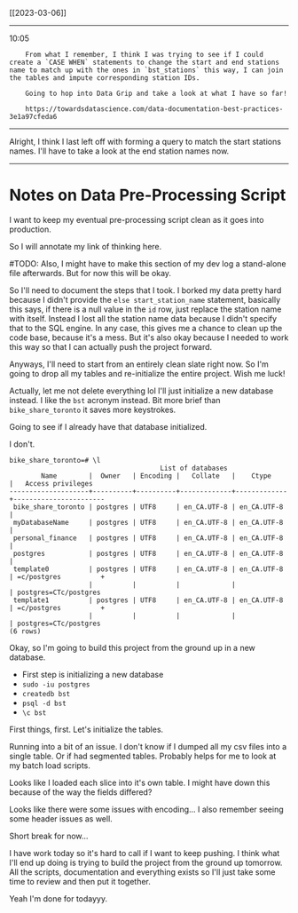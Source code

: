 [[2023-03-06]]

---
10:05

		From what I remember, I think I was trying to see if I could create a `CASE WHEN` statements to change the start and end stations name to match up with the ones in `bst_stations` this way, I can join the tables and impute corresponding station IDs.
		
		Going to hop into Data Grip and take a look at what I have so far!
		
		https://towardsdatascience.com/data-documentation-best-practices-3e1a97cfeda6
		
---

Alright, I think I last left off with forming a query to match the start stations names. I'll have to take a look at the end station names now.

---
# Notes on Data Pre-Processing Script
I want to keep my eventual pre-processing script clean as it goes into production.

So I will annotate my link of thinking here.

#TODO: Also, I might have to make this section of my dev log a stand-alone file afterwards. But for now this will be okay.

So I'll need to document the steps that I took. I borked my data pretty hard because I didn't provide the `else start_station_name` statement, basically this says, if there is a null value in the `id` row, just replace the station name with itself. Instead I lost all the station name data because I didn't specify that to the SQL engine. In any case, this gives me a chance to clean up the code base, because it's a mess. But it's also okay because I needed to work this way so that I can actually push the project forward.

Anyways, I'll need to start from an entirely clean slate right now. So I'm going to drop all my tables and re-initialize the entire project. Wish me luck!

Actually, let me not delete everything lol I'll just initialize a new database instead. I like the `bst` acronym instead. Bit more brief than `bike_share_toronto` it saves more keystrokes.

Going to see if I already have that database initialized.

I don't.

```terminal
bike_share_toronto=# \l
                                      List of databases
        Name        |  Owner   | Encoding |   Collate   |    Ctype    |   Access privileges
--------------------+----------+----------+-------------+-------------+-----------------------
 bike_share_toronto | postgres | UTF8     | en_CA.UTF-8 | en_CA.UTF-8 |
 myDatabaseName     | postgres | UTF8     | en_CA.UTF-8 | en_CA.UTF-8 |
 personal_finance   | postgres | UTF8     | en_CA.UTF-8 | en_CA.UTF-8 |
 postgres           | postgres | UTF8     | en_CA.UTF-8 | en_CA.UTF-8 |
 template0          | postgres | UTF8     | en_CA.UTF-8 | en_CA.UTF-8 | =c/postgres          +
                    |          |          |             |             | postgres=CTc/postgres
 template1          | postgres | UTF8     | en_CA.UTF-8 | en_CA.UTF-8 | =c/postgres          +
                    |          |          |             |             | postgres=CTc/postgres
(6 rows)
```

Okay, so I'm going to build this project from the ground up in a new database.

- First step is initializing a new database
- `sudo -iu postgres`
- `createdb bst`
- `psql -d bst`
- `\c bst`

First things, first. Let's initialize the tables.

Running into a bit of an issue. I don't know if I dumped all my csv files into a single table. Or if had segmented tables. Probably helps for me to look at my batch load scripts.

Looks like I loaded each slice into it's own table. I might have down this because of the way the fields differed? 

Looks like there were some issues with encoding...
I also remember seeing some header issues as well.

Short break for now...

I have work today so it's hard to call if I want to keep pushing. I think what I'll end up doing is trying to build the project from the ground up tomorrow. All the scripts, documentation and everything exists so I'll just take some time to review and then put it together.

Yeah I'm done for todayyy.
